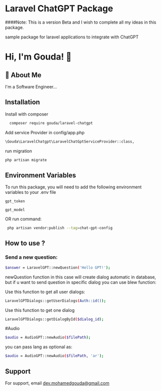 
# Laravel ChatGPT Package
####Note: This is a version Beta and I wish to complete all my ideas in this package.

sample package for laravel applications to integrate with ChatGPT

# Hi, I'm Gouda! 👋


## 🚀 About Me
I'm a Software Engineer...


## Installation

Install with composer

```bash
  composer require gouda/laravel-chatgpt
```

Add service Provider in config/app.php

```bash
\Gouda\LaravelChatgpt\LaravelChatGptServiceProvider::class,
```

run migration
```bash
php artisan migrate
```



    
## Environment Variables

To run this package, you will need to add the following environment variables to your .env file

`gpt_token`

`gpt_model`

OR run command:
```bash
 php artisan vendor:publish --tag=chat-gpt-config
```
## How to use ?

### Send a new question:

```bash
$answer = LaravelGPT::newQuestion('Hello GPT!');
```
newQuestion function in this case will create dialog automatic in database, but if u want to send question in specific dialog you can use blew function:

Use this function to get all user dialogs:
```bash
LaravelGPTDialogs::getUserDialogs(Auth::id());
```
Use this function to get one dialog
```bash
LaravelGPTDialogs::getDialogById($dialog_id);
```

#Audio
```bash
$audio = AudioGPT::newAudio($filePath);
```
you can pass lang as optional as:
```bash
$audio = AudioGPT::newAudio($filePath, 'ar');
```

## Support

For support, email dev.mohamedgouda@gmail.com 

